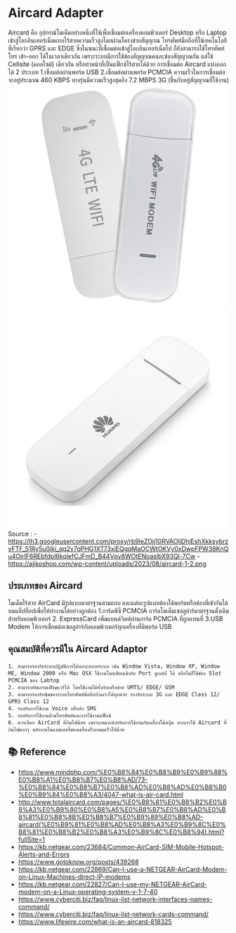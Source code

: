 # Aircard Adapter
 Aircard คือ อุปกรณ์โมเด็มอย่างหนึ่งที่ใช้เพื่อเชื่อมต่อเครื่องคอมพิวเตอร์ Desktop หรือ Laptop เข้าสู่โลกอินเทอร์เน็ตแบบไร้สายความเร็วสูงโดยผ่านโครงข่ายสัญญาณ
 โทรศัพท์มือถือที่ใช้เทคโนโลยีที่เรียกว่า GPRS และ EDGE ซึ่งในขณะที่เชื่อมต่อเข้าสู่โลกอินเทอร์เน็ตไป ก็ยังสามารถใช้โทรศัพท์โทร เข้า-ออก ได้ในเวลาเดียวกัน เพราะระบบมีการใช้ช่องสัญญาณคนละช่องสัญญาณกัน แต่ใช้
 Cellsite (คอลไซต์) เดียวกัน หรือทำหน้าที่เป็นแฟ็กซ์ไร้สายได้ด้วย 
 การเชื่อมต่อ Aircard แบ่งออกได้ 2 ประเภท 
    1.เชื่อมต่อผ่านพอร์ต USB 
    2.เชื่อมต่อผ่านพอร์ต PCMCIA 
      ความเร็วในการเชื่อมต่อจะอยู่ประมาณ 460 KBPS บางรุ่นมีความเร็วสูงสุดถึง 7.2 MBPS 3G (ขึ้นกับอยู่สัญญาณที่ใช้งาน)
 ![](../../image/aircard1.png)  ![](../../image/aircard2.png)
 Source : 
 -https://lh3.googleusercontent.com/proxy/rb9leZOjj10RVAOljDhjEshXkksybrzvFTF_51Ry5u0iki_qq2v7qPHG1XT73xiEQgqMaOCWtOKVy0xDwpFPW38KnQu4OirlF6REbfdpl6kqlefCJFmD_B44Vpy8WOtENoaslbX93Ql-7Cw
 -https://ajikoshop.com/wp-content/uploads/2023/08/aircard-1-2.png

## ประเภทของ Aircard
โมเด็มไร้สาย AirCard มีรูปแบบมาตรฐานสามแบบ และแต่ละรูปแบบต้องใช้พอร์ตหรือช่องที่เข้ากันได้บนแล็ปท็อปเพื่อให้ทำงานได้อย่างถูกต้อง
    1.การ์ดพีซี PCMCIA
        การ์ดโมเด็มเซลลูล่าร์มาตรฐานดั้งเดิมสำหรับคอมพิวเตอร์
    2. ExpressCard
        เพิ่มแบนด์วิดท์ผ่านการ์ด PCMCIA ที่ถูกแทนที่
    3.USB Modem
        ให้การเชื่อมต่อเซลลูล่าร์กับคอมพิวเตอร์ทุกเครื่องที่มีพอร์ต USB

## คุณสมบัติที่ควรมีใน Aircard Adaptor
    1. สามารถรองรับระบบปฏิบัติการได้หลากหลายระบบ เช่น Window Vista, Window XP, Window ME, Window 2000 หรือ Mac OSX ใช้งานโดยเสียบเข้ากับ Port ยูเอสบี ได้ หรือไม่ก็ใช้ช่อง Slot PCMCIA ของ Labtop
    2. สามารถอัพเกรดเฟิร์มแวร์ได้ โดยใช้งานได้ทั้งกับเครือข่าย UMTS/ EDGE/ GSM
    3. สามารถรองรับซิมของระบบโทรศัพท์มือถือบ้านเราได้ทุกค่าย รองรับระบบ 3G และ EDGE Class 12/ GPRS Class 12
    4. รองรับการใช้งาน Voice หรือส่ง SMS
    5. รองรับการใช้งานด้านโทรศัพท์และการใช้งานแฟ็กซ์
    6. ควรเลือก AirCard ที่กินไฟน้อย เพราะเหมาะสำหรับการใช้งานกับเครื่องโน้ตบุ๊ค หากเราใช้ Aircard ที่กินไฟมากๆ พลังงานในแบตเตอรี่ของเครื่องก็จะหมดเร็วไปด้วย


## 📚 Reference
- https://www.mindphp.com/%E0%B8%84%E0%B8%B9%E0%B9%88%E0%B8%A1%E0%B8%B7%E0%B8%AD/73-%E0%B8%84%E0%B8%B7%E0%B8%AD%E0%B8%AD%E0%B8%B0%E0%B9%84%E0%B8%A3/4047-what-is-air-card.html
- http://www.totalaircard.com/pages/%E0%B8%81%E0%B8%B2%E0%B8%A3%E0%B9%80%E0%B8%A5%E0%B8%B7%E0%B8%AD%E0%B8%81%E0%B8%8B%E0%B8%B7%E0%B9%89%E0%B8%AD-aircard(%E0%B9%81%E0%B8%AD%E0%B8%A3%E0%B9%8C%E0%B8%81%E0%B8%B2%E0%B8%A3%E0%B9%8C%E0%B8%94).html?fullSite=1
- https://kb.netgear.com/23684/Common-AirCard-SIM-Mobile-Hotspot-Alerts-and-Errors
- https://www.gotoknow.org/posts/439268
- https://kb.netgear.com/22869/Can-I-use-a-NETGEAR-AirCard-Modem-on-Linux-Machines-direct-IP-modems
- https://kb.netgear.com/22827/Can-I-use-my-NETGEAR-AirCard-modem-on-a-Linux-operating-system-v-1-7-40
- https://www.cyberciti.biz/faq/linux-list-network-interfaces-names-command/
- https://www.cyberciti.biz/faq/linux-list-network-cards-command/
- https://www.lifewire.com/what-is-an-aircard-818325

